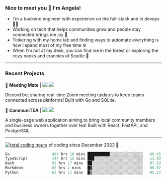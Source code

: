 ### Nice to meet you 👋 I'm Angela!

- I'm a backend engineer with experience on the full-stack and in devops 👩‍💻
- Working on tech that helps communities grow and people stay connected brings me joy 🤝
- Tinkering with my home lab and finding ways to automate everything is how I spend most of my free time ⚙️
- When I'm not at my desk, you can find me in the forest or exploring the cozy nooks and crannies of Seattle 🧋

---

### Recent Projects

👾 **Meeting Mate** | [![](https://img.shields.io/badge/Code-violet.svg?style=flat-square)](https://github.com/angelajfisher/meeting-mate) [![](https://img.shields.io/badge/Site-violet.svg?style=flat-square)](https://angelajfisher.com/projects/meeting-mate)

Discord bot sharing real-time Zoom meeting updates to keep teams connected across platforms! Built with Go and SQLite.

🍵 **CommuniTEA** | [![](https://img.shields.io/badge/Code-green.svg?style=flat-square)](https://gitlab.com/angelajfisher/communiTEA) [![](https://img.shields.io/badge/Demo-green.svg?style=flat-square)](https://angelajfisher.gitlab.io/communiTEA/)

A single-page web application aiming to bring local community members and business owners together over tea!  Built with React, FastAPI, and PostgreSQL.

---

<a href="https://wakatime.com/@018c1e94-8745-411f-aea1-f33be044d952"><img src="https://wakatime.com/badge/user/018c1e94-8745-411f-aea1-f33be044d952.svg?style=flat-square" alt="total coding hours" /></a> of coding since December 2023 🌊<br>
<!--START_SECTION:waka-->

```go
Go                   489 hrs 10 mins ██████████░░░░░░░░░░░░░░░   40.45 %
TypeScript           144 hrs 15 mins ███░░░░░░░░░░░░░░░░░░░░░░   11.93 %
Bash                 92 hrs 17 mins  ██░░░░░░░░░░░░░░░░░░░░░░░   07.63 %
Markdown             83 hrs 2 mins   █▓░░░░░░░░░░░░░░░░░░░░░░░   06.87 %
Python               63 hrs 11 mins  █▒░░░░░░░░░░░░░░░░░░░░░░░   05.22 %
```

<!--END_SECTION:waka--> 
